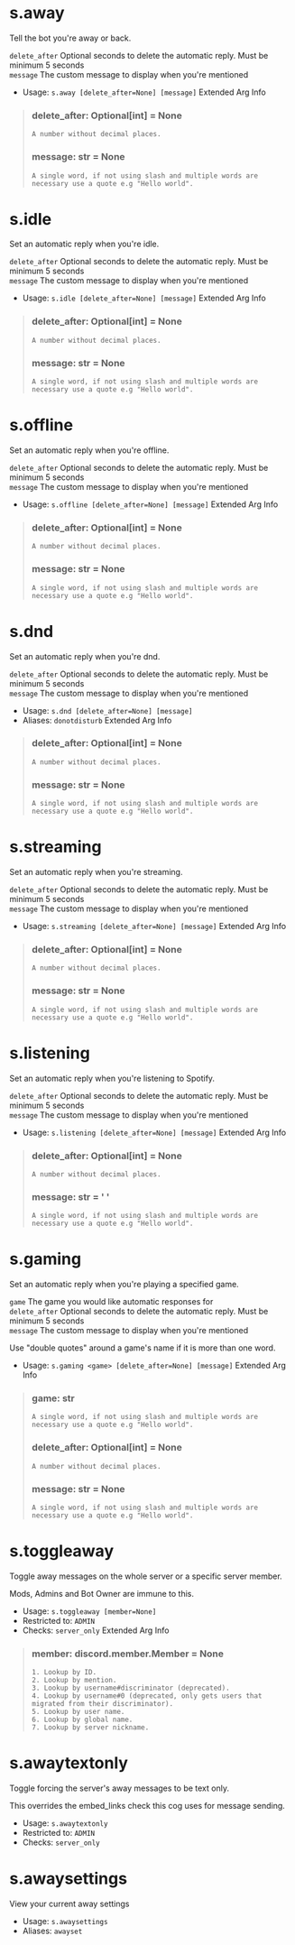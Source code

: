 # s.away
Tell the bot you're away or back.<br/>

`delete_after` Optional seconds to delete the automatic reply. Must be minimum 5 seconds<br/>
`message` The custom message to display when you're mentioned<br/>
 - Usage: `s.away [delete_after=None] [message]`
Extended Arg Info
> ### delete_after: Optional[int] = None
> ```
> A number without decimal places.
> ```
> ### message: str = None
> ```
> A single word, if not using slash and multiple words are necessary use a quote e.g "Hello world".
> ```
# s.idle
Set an automatic reply when you're idle.<br/>

`delete_after` Optional seconds to delete the automatic reply. Must be minimum 5 seconds<br/>
`message` The custom message to display when you're mentioned<br/>
 - Usage: `s.idle [delete_after=None] [message]`
Extended Arg Info
> ### delete_after: Optional[int] = None
> ```
> A number without decimal places.
> ```
> ### message: str = None
> ```
> A single word, if not using slash and multiple words are necessary use a quote e.g "Hello world".
> ```
# s.offline
Set an automatic reply when you're offline.<br/>

`delete_after` Optional seconds to delete the automatic reply. Must be minimum 5 seconds<br/>
`message` The custom message to display when you're mentioned<br/>
 - Usage: `s.offline [delete_after=None] [message]`
Extended Arg Info
> ### delete_after: Optional[int] = None
> ```
> A number without decimal places.
> ```
> ### message: str = None
> ```
> A single word, if not using slash and multiple words are necessary use a quote e.g "Hello world".
> ```
# s.dnd
Set an automatic reply when you're dnd.<br/>

`delete_after` Optional seconds to delete the automatic reply. Must be minimum 5 seconds<br/>
`message` The custom message to display when you're mentioned<br/>
 - Usage: `s.dnd [delete_after=None] [message]`
 - Aliases: `donotdisturb`
Extended Arg Info
> ### delete_after: Optional[int] = None
> ```
> A number without decimal places.
> ```
> ### message: str = None
> ```
> A single word, if not using slash and multiple words are necessary use a quote e.g "Hello world".
> ```
# s.streaming
Set an automatic reply when you're streaming.<br/>

`delete_after` Optional seconds to delete the automatic reply. Must be minimum 5 seconds<br/>
`message` The custom message to display when you're mentioned<br/>
 - Usage: `s.streaming [delete_after=None] [message]`
Extended Arg Info
> ### delete_after: Optional[int] = None
> ```
> A number without decimal places.
> ```
> ### message: str = None
> ```
> A single word, if not using slash and multiple words are necessary use a quote e.g "Hello world".
> ```
# s.listening
Set an automatic reply when you're listening to Spotify.<br/>

`delete_after` Optional seconds to delete the automatic reply. Must be minimum 5 seconds<br/>
`message` The custom message to display when you're mentioned<br/>
 - Usage: `s.listening [delete_after=None] [message]`
Extended Arg Info
> ### delete_after: Optional[int] = None
> ```
> A number without decimal places.
> ```
> ### message: str = ' '
> ```
> A single word, if not using slash and multiple words are necessary use a quote e.g "Hello world".
> ```
# s.gaming
Set an automatic reply when you're playing a specified game.<br/>

`game` The game you would like automatic responses for<br/>
`delete_after` Optional seconds to delete the automatic reply. Must be minimum 5 seconds<br/>
`message` The custom message to display when you're mentioned<br/>

Use "double quotes" around a game's name if it is more than one word.<br/>
 - Usage: `s.gaming <game> [delete_after=None] [message]`
Extended Arg Info
> ### game: str
> ```
> A single word, if not using slash and multiple words are necessary use a quote e.g "Hello world".
> ```
> ### delete_after: Optional[int] = None
> ```
> A number without decimal places.
> ```
> ### message: str = None
> ```
> A single word, if not using slash and multiple words are necessary use a quote e.g "Hello world".
> ```
# s.toggleaway
Toggle away messages on the whole server or a specific server member.<br/>

Mods, Admins and Bot Owner are immune to this.<br/>
 - Usage: `s.toggleaway [member=None]`
 - Restricted to: `ADMIN`
 - Checks: `server_only`
Extended Arg Info
> ### member: discord.member.Member = None
> 
> 
>     1. Lookup by ID.
>     2. Lookup by mention.
>     3. Lookup by username#discriminator (deprecated).
>     4. Lookup by username#0 (deprecated, only gets users that migrated from their discriminator).
>     5. Lookup by user name.
>     6. Lookup by global name.
>     7. Lookup by server nickname.
> 
>     
# s.awaytextonly
Toggle forcing the server's away messages to be text only.<br/>

This overrides the embed_links check this cog uses for message sending.<br/>
 - Usage: `s.awaytextonly`
 - Restricted to: `ADMIN`
 - Checks: `server_only`
# s.awaysettings
View your current away settings<br/>
 - Usage: `s.awaysettings`
 - Aliases: `awayset`
